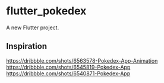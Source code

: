 # flutter_pokedex

A new Flutter project.

## Inspiration
https://dribbble.com/shots/6563578-Pokedex-App-Animation
https://dribbble.com/shots/6545819-Pokedex-App
https://dribbble.com/shots/6540871-Pokedex-App
